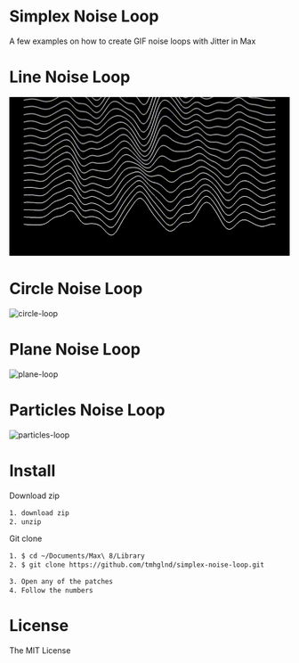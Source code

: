 # Simplex Noise Loop

A few examples on how to create GIF noise loops with Jitter in Max

# Line Noise Loop

![line-loop](./media/line-noise-loop.gif)

# Circle Noise Loop

![circle-loop](./media/circle-noise-loop.gif)
# Plane Noise Loop

![plane-loop](./media/plane-noise-loop.gif)

# Particles Noise Loop

![particles-loop](./media/particle-noise-loop.gif)


# Install

Download zip
```
1. download zip
2. unzip
```
Git clone
```
1. $ cd ~/Documents/Max\ 8/Library
2. $ git clone https://github.com/tmhglnd/simplex-noise-loop.git
```

```
3. Open any of the patches
4. Follow the numbers
```

# License

The MIT License
